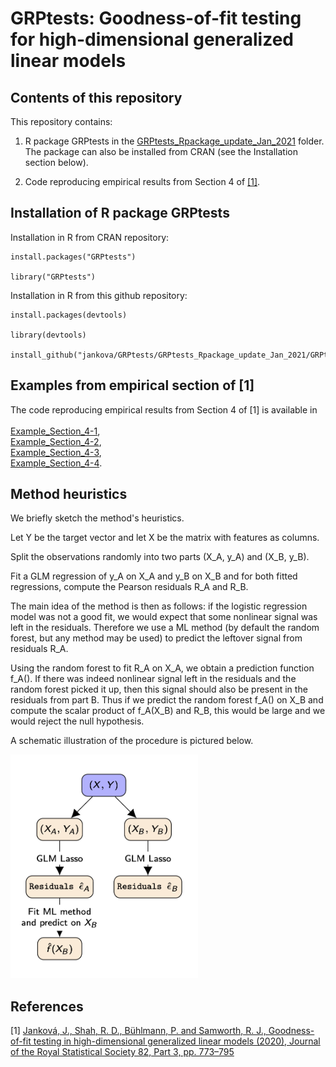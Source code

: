 # GRPtests: Goodness-of-fit testing for high-dimensional generalized linear models

## Contents of this repository

This repository contains:

1. R package GRPtests in the [GRPtests_Rpackage_update_Jan_2021](https://github.com/jankova/GRPtests/tree/master/GRPtests_Rpackage_update_Jan_2021) folder. 
The package can also be installed from CRAN (see the Installation section below).

2. Code reproducing empirical results from Section 4 of [[1]](https://rss.onlinelibrary.wiley.com/doi/10.1111/rssb.12371).

## Installation of R package GRPtests

Installation in R from CRAN repository:

```
install.packages("GRPtests")

library("GRPtests")
```

Installation in R from this github repository:

```
install.packages(devtools)

library(devtools)

install_github("jankova/GRPtests/GRPtests_Rpackage_update_Jan_2021/GRPtests")
```


## Examples from empirical section of [1]

The code reproducing empirical results from Section 4 of [1] is available in <br/><br/>
[Example_Section_4-1](https://github.com/jankova/GRPtests/blob/master/Example_Section_4-1.R),<br/>
[Example_Section_4-2](https://github.com/jankova/GRPtests/blob/master/Example_Section_4-1.R),<br/>
[Example_Section_4-3](https://github.com/jankova/GRPtests/blob/master/Example_Section_4-1.R),<br/>
[Example_Section_4-4](https://github.com/jankova/GRPtests/blob/master/Example_Section_4-1.R).<br/>

## Method heuristics
We briefly sketch the method's heuristics. 

Let Y be the target vector and let X be the matrix with features as columns. 

Split the observations randomly into two parts (X_A, y_A) and (X_B, y_B). 

Fit a GLM regression of y_A on X_A and y_B on X_B and for both fitted regressions, compute the Pearson residuals
R_A and R_B.

The main idea of the method is then as follows: if the logistic regression model was not a good fit, we would expect that some nonlinear signal was left in
the residuals.
Therefore we use a ML method (by default the random forest, but any method may be used) to predict the leftover signal from residuals R_A.

Using the random forest to fit R_A on X_A, we obtain a prediction function f_A(). 
If there was indeed nonlinear signal left in the residuals and the random forest picked it up,
then this signal should also be present in the residuals from part B. 
Thus if we predict the random forest f_A() on X_B and compute the scalar product of f_A(X_B) and R_B, this would be large and we would reject the null hypothesis.

A schematic illustration of the procedure is pictured below.

<img src="grpimage.jpg" alt="methodology_diagram" width="300"/>

## References

[1] [Janková, J., Shah, R. D., Bühlmann, P. and Samworth, R. J., Goodness-of-fit testing in high-dimensional generalized linear models (2020), Journal of the Royal Statistical Society 82, Part 3, pp. 773–795](https://rss.onlinelibrary.wiley.com/doi/10.1111/rssb.12371)
